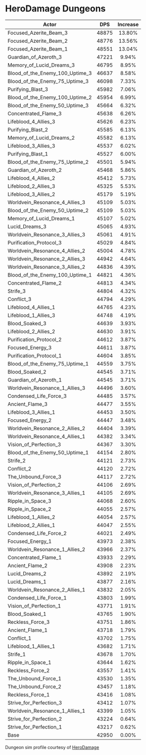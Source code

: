 # HeroDamage Dungeons
| Actor | DPS | Increase |
|---|:---:|:---:|
|Focused_Azerite_Beam_3|48875|13.80%|
|Focused_Azerite_Beam_2|48776|13.56%|
|Focused_Azerite_Beam_1|48551|13.04%|
|Guardian_of_Azeroth_3|47221|9.94%|
|Memory_of_Lucid_Dreams_3|46795|8.95%|
|Blood_of_the_Enemy_100_Uptime_3|46637|8.58%|
|Blood_of_the_Enemy_75_Uptime_3|46098|7.33%|
|Purifying_Blast_3|45982|7.06%|
|Blood_of_the_Enemy_100_Uptime_2|45954|6.99%|
|Blood_of_the_Enemy_50_Uptime_3|45664|6.32%|
|Concentrated_Flame_3|45638|6.26%|
|Lifeblood_4_Allies_3|45626|6.23%|
|Purifying_Blast_2|45585|6.13%|
|Memory_of_Lucid_Dreams_2|45582|6.13%|
|Lifeblood_3_Allies_3|45537|6.02%|
|Purifying_Blast_1|45527|6.00%|
|Blood_of_the_Enemy_75_Uptime_2|45501|5.94%|
|Guardian_of_Azeroth_2|45468|5.86%|
|Lifeblood_4_Allies_2|45412|5.73%|
|Lifeblood_2_Allies_3|45325|5.53%|
|Lifeblood_3_Allies_2|45179|5.19%|
|Worldvein_Resonance_4_Allies_3|45109|5.03%|
|Blood_of_the_Enemy_50_Uptime_2|45109|5.03%|
|Memory_of_Lucid_Dreams_1|45107|5.02%|
|Lucid_Dreams_3|45065|4.93%|
|Worldvein_Resonance_3_Allies_3|45061|4.91%|
|Purification_Protocol_3|45029|4.84%|
|Worldvein_Resonance_4_Allies_2|45004|4.78%|
|Worldvein_Resonance_2_Allies_3|44942|4.64%|
|Worldvein_Resonance_3_Allies_2|44836|4.39%|
|Blood_of_the_Enemy_100_Uptime_1|44821|4.36%|
|Concentrated_Flame_2|44813|4.34%|
|Strife_3|44804|4.32%|
|Conflict_3|44794|4.29%|
|Lifeblood_4_Allies_1|44765|4.23%|
|Lifeblood_1_Allies_3|44748|4.19%|
|Blood_Soaked_3|44639|3.93%|
|Lifeblood_2_Allies_2|44630|3.91%|
|Purification_Protocol_2|44612|3.87%|
|Focused_Energy_3|44611|3.87%|
|Purification_Protocol_1|44604|3.85%|
|Blood_of_the_Enemy_75_Uptime_1|44559|3.75%|
|Blood_Soaked_2|44545|3.71%|
|Guardian_of_Azeroth_1|44545|3.71%|
|Worldvein_Resonance_1_Allies_3|44496|3.60%|
|Condensed_Life_Force_3|44485|3.57%|
|Ancient_Flame_3|44477|3.55%|
|Lifeblood_3_Allies_1|44453|3.50%|
|Focused_Energy_2|44447|3.48%|
|Worldvein_Resonance_2_Allies_2|44404|3.39%|
|Worldvein_Resonance_4_Allies_1|44382|3.34%|
|Vision_of_Perfection_3|44367|3.30%|
|Blood_of_the_Enemy_50_Uptime_1|44154|2.80%|
|Strife_2|44121|2.73%|
|Conflict_2|44120|2.72%|
|The_Unbound_Force_3|44117|2.72%|
|Vision_of_Perfection_2|44106|2.69%|
|Worldvein_Resonance_3_Allies_1|44105|2.69%|
|Ripple_in_Space_3|44068|2.60%|
|Ripple_in_Space_2|44055|2.57%|
|Lifeblood_1_Allies_2|44054|2.57%|
|Lifeblood_2_Allies_1|44047|2.55%|
|Condensed_Life_Force_2|44021|2.49%|
|Focused_Energy_1|43973|2.38%|
|Worldvein_Resonance_1_Allies_2|43966|2.37%|
|Concentrated_Flame_1|43933|2.29%|
|Ancient_Flame_2|43908|2.23%|
|Lucid_Dreams_2|43892|2.19%|
|Lucid_Dreams_1|43877|2.16%|
|Worldvein_Resonance_2_Allies_1|43832|2.05%|
|Condensed_Life_Force_1|43803|1.99%|
|Vision_of_Perfection_1|43771|1.91%|
|Blood_Soaked_1|43765|1.90%|
|Reckless_Force_3|43751|1.86%|
|Ancient_Flame_1|43718|1.79%|
|Conflict_1|43702|1.75%|
|Lifeblood_1_Allies_1|43682|1.71%|
|Strife_1|43678|1.70%|
|Ripple_in_Space_1|43644|1.62%|
|Reckless_Force_2|43557|1.41%|
|The_Unbound_Force_1|43530|1.35%|
|The_Unbound_Force_2|43457|1.18%|
|Reckless_Force_1|43416|1.08%|
|Strive_for_Perfection_3|43412|1.07%|
|Worldvein_Resonance_1_Allies_1|43399|1.05%|
|Strive_for_Perfection_2|43224|0.64%|
|Strive_for_Perfection_1|43217|0.62%|
|Base|42950|0.00%|

 Dungeon sim profile courtesy of [HeroDamage](https://www.herodamage.com/)
